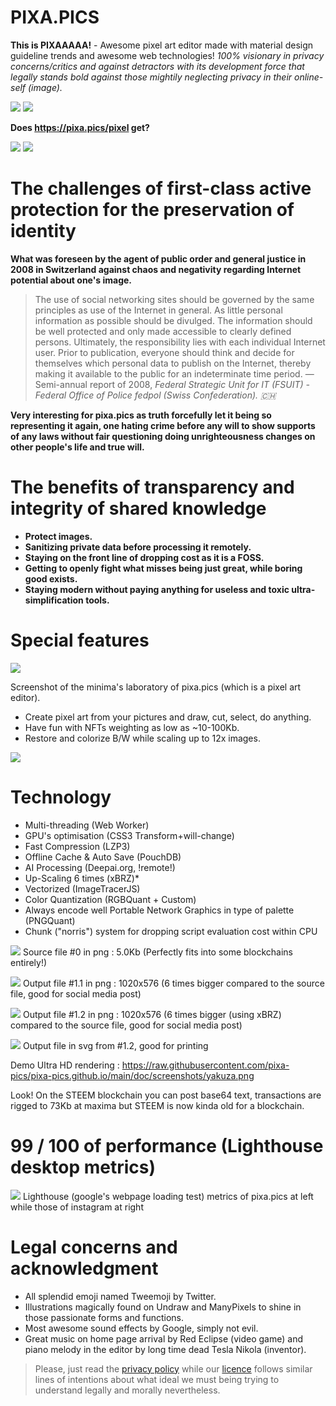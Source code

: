 # PIXA.PICS 

**This is PIXAAAAA!** - Awesome pixel art editor made with material design guideline trends and awesome web technologies!
*100% visionary in privacy concerns/critics and against detractors with its development force that legally stands bold against those mightily neglecting privacy in their online-self (image).*

![](https://raw.githubusercontent.com/pixa-pics/pixa-pics.github.io/main/doc/screenshots/home_page_view_dark.png?v=1)
![](https://raw.githubusercontent.com/pixa-pics/pixa-pics.github.io/main/doc/screenshots/editor_view_mobile.png?v=1)

**Does https://pixa.pics/pixel get?**

![](https://img.shields.io/badge/Maintained%3F-yes-green.svg)
![](https://img.shields.io/website-up-down-green-red/http/pixa.pics)

# The challenges of first-class active protection for the preservation of identity

**What was foreseen by the agent of public order and general justice in 2008 in Switzerland against chaos and negativity regarding Internet potential about one's image.** 

> The use of social networking sites should be governed by the same principles as use of the Internet in general. As little personal information as possible should be divulged. The information should be well protected and only made accessible to clearly defined persons. Ultimately, the responsibility lies with each individual Internet user. Prior to publication, everyone should think and decide for themselves which personal data to publish on the Internet, thereby making it available to the public for an indeterminate time period.  — Semi-annual report of 2008, *Federal Strategic Unit for IT (FSUIT) - Federal Office of Police fedpol (Swiss Confederation). 🇨🇭*

**Very interesting for pixa.pics as truth forcefully let it being so representing it again, one hating crime before any will to show supports of any laws without fair questioning doing unrighteousness changes on other people's life and true will.**

# The benefits of transparency and integrity of shared knowledge

 * **Protect images.**
 * **Sanitizing private data before processing it remotely.**
 * **Staying on the front line of dropping cost as it is a FOSS.**
 * **Getting to openly fight what misses being just great, while boring good exists.** 
 * **Staying modern without paying anything for useless and toxic ultra-simplification tools.**


# Special features

![](https://raw.githubusercontent.com/pixa-pics/pixa-pics.github.io/main/doc/screenshots/editor_view_start.png?v=1)

Screenshot of the minima's laboratory of pixa.pics (which is a pixel art editor).

 * Create pixel art from your pictures and draw, cut, select, do anything.
 * Have fun with NFTs weighting as low as ~10-100Kb.
 * Restore and colorize B/W while scaling up to 12x images.

![](https://raw.githubusercontent.com/pixa-pics/pixa-pics.github.io/main/doc/screenshots/editor_view_filter.png?v=1)


# Technology

 * Multi-threading (Web Worker)
 * GPU's optimisation (CSS3 Transform+will-change)
 * Fast Compression (LZP3)
 * Offline Cache & Auto Save (PouchDB)
 * AI Processing (Deepai.org, !remote!)
 * Up-Scaling 6 times (xBRZ)*
 * Vectorized (ImageTracerJS)
 * Color Quantization (RGBQuant + Custom)
 * Always encode well Portable Network Graphics in type of palette (PNGQuant)
 * Chunk ("norris") system for dropping script evaluation cost within CPU

![](https://raw.githubusercontent.com/pixa-pics/pixa-pics.github.io/main/doc/screenshots/RAS_1x.png)
Source file #0 in png : 5.0Kb (Perfectly fits into some blockchains entirely!)

![](https://raw.githubusercontent.com/pixa-pics/pixa-pics.github.io/main/doc/screenshots/RAS_6x.png)
Output file #1.1 in png : 1020x576 (6 times bigger compared to the source file, good for social media post)

![](https://raw.githubusercontent.com/pixa-pics/pixa-pics.github.io/main/doc/screenshots/XBRZ_RAS_6x.png)
Output file #1.2 in png : 1020x576 (6 times bigger (using xBRZ) compared to the source file, good for social media post)

![](https://raw.githubusercontent.com/pixa-pics/pixa-pics.github.io/main/doc/screenshots/XBRZ_VEC_6x.svg)
Output file in svg from #1.2, good for printing

Demo Ultra HD rendering : https://raw.githubusercontent.com/pixa-pics/pixa-pics.github.io/main/doc/screenshots/yakuza.png

Look! On the STEEM blockchain you can post base64 text, transactions are rigged to 73Kb at maxima but STEEM is now kinda old for a blockchain.

# 99 / 100 of performance (Lighthouse desktop metrics)

![](https://raw.githubusercontent.com/pixa-pics/pixa-pics.github.io/main/doc/screenshots/pagespeed.web.dev.png?v=1)
Lighthouse (google's webpage loading test) metrics of pixa.pics at left while those of instagram at right


# Legal concerns and acknowledgment

 * All splendid emoji named Tweemoji by Twitter.
 * Illustrations magically found on Undraw and ManyPixels to shine in those passionate forms and functions.
 * Most awesome sound effects by Google, simply not evil.
 * Great music on home page arrival by Red Eclipse (video game) and piano melody in the editor by long time dead Tesla Nikola (inventor).

 > Please, just read the [privacy policy](https://github.com/pixa-pics/pixa-pics.github.io/blob/main/privacypolicy.md) while our [licence](https://github.com/pixa-pics/pixa-pics.github.io/blob/main/COPYING) follows similar lines of intentions about what ideal we must being trying to understand legally and morally nevertheless.
